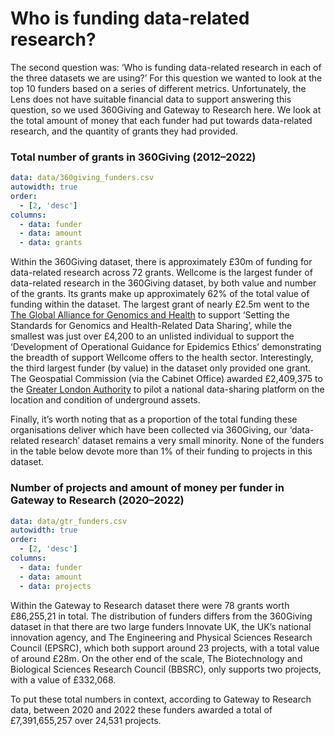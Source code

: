 # Who is funding data-related research?
The second question was: ‘Who is funding data-related research in each of the three datasets we are using?’ For this question we wanted to look at the top 10 funders based on a series of different metrics. Unfortunately, the Lens does not have suitable financial data to support answering this question, so we used 360Giving and Gateway to Research here. We look at the total amount of money that each funder had put towards data-related research, and the quantity of grants they had provided. 

### Total number of grants in 360Giving (2012–2022)

```yaml table
data: data/360giving_funders.csv
autowidth: true
order:
  - [2, 'desc']
columns:
  - data: funder
  - data: amount
  - data: grants
```

Within the 360Giving dataset, there is approximately £30m of funding for data-related research across 72 grants. Wellcome  is the largest funder of data-related research in the 360Giving dataset, by both value and number of the grants. Its grants make up approximately 62% of the total value of funding within the dataset. The largest grant of nearly £2.5m went to the  [The Global Alliance for Genomics and Health](https://www.ga4gh.org/)  to support ‘Setting the Standards for Genomics and Health-Related Data Sharing’, while the smallest was just over £4,200 to an unlisted individual to support the ‘Development of Operational Guidance for Epidemics Ethics’ demonstrating the breadth of support Wellcome offers to the health sector. Interestingly, the third largest funder (by value) in the dataset only provided one grant. The Geospatial Commission (via the Cabinet Office) awarded £2,409,375 to the  [Greater London Authority](https://www.london.gov.uk/)  to pilot a national data-sharing platform on the location and condition of underground assets.

Finally, it’s worth noting that as a proportion of the total funding these organisations deliver which have been collected via 360Giving, our ‘data-related research’ dataset remains a very small minority. None of the funders in the table below devote more than 1% of their funding to projects in this dataset.

### Number of projects and amount of money per funder in Gateway to Research (2020–2022)

```yaml table
data: data/gtr_funders.csv
autowidth: true
order:
  - [2, 'desc']
columns:
  - data: funder
  - data: amount
  - data: projects
```

Within the Gateway to Research dataset there were 78 grants worth £86,255,21 in total. The distribution of funders differs from the 360Giving dataset in that there are two large funders Innovate UK, the UK’s national innovation agency, and The Engineering and Physical Sciences Research Council (EPSRC), which both support around 23 projects, with a total value of around £28m. On the other end of the scale, The Biotechnology and Biological Sciences Research Council (BBSRC), only supports two projects, with a value of £332,068.

To put these total numbers in context, according to Gateway to Research data, between 2020 and 2022 these funders awarded a total of £7,391,655,257 over 24,531 projects.  
